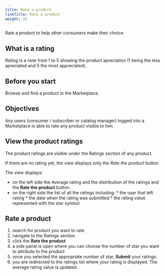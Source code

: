 ```yaml
---
title: Rate a product
linkTitle: Rate a product
weight: 55
---
```


Rate a product to help other consumers make their choice.

## What is a rating

Rating is a note from 1 to 5 showing the product apreciation (1 being the less apreciated and 5 the most appreciated).

## Before you start

Browse and find a product in the Marketplace.

## Objectives

Any users (consumer / subscriber or catalog manager) logged into a Marketplace is able to rate any product visible to him.

## View the product ratings

The product ratings are visible under the Ratings section of any product.

If there are no rating yet, the view displays only the *Rate the product* button

The view displays:

* on the left side the Average rating and the distribution of the ratings and the **Rate the product** button.
* on the right side the list of all the ratings including:
        * the user that left rating
        * the date when the rating was submitted
        * the rating value represented with the star symbol

## Rate a product

1. search for product you want to rate 
2. navigate to the Ratings section
3. click the **Rate the product**
4. a side panel is open where you can choose the number of star you want to attribute to the product
5. once you selected the appropriate number of star, **Submit** your ratings.
6. you are redirected to the ratings list where your rating is displayed. The average rating value is updated. 
